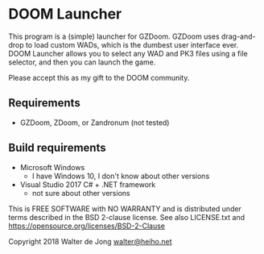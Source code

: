 DOOM Launcher
=============

This program is a (simple) launcher for GZDoom. GZDoom uses drag-and-drop
to load custom WADs, which is the dumbest user interface ever.
DOOM Launcher allows you to select any WAD and PK3 files using a file
selector, and then you can launch the game.

Please accept this as my gift to the DOOM community.


Requirements
------------
* GZDoom, ZDoom, or Zandronum (not tested)


Build requirements
------------------
* Microsoft Windows
  - I have Windows 10, I don't know about other versions
* Visual Studio 2017 C# + .NET framework
  - not sure about other versions


This is FREE SOFTWARE with NO WARRANTY and is distributed under terms
described in the BSD 2-clause license. See also LICENSE.txt and
https://opensource.org/licenses/BSD-2-Clause

Copyright 2018 Walter de Jong <walter@heiho.net>

